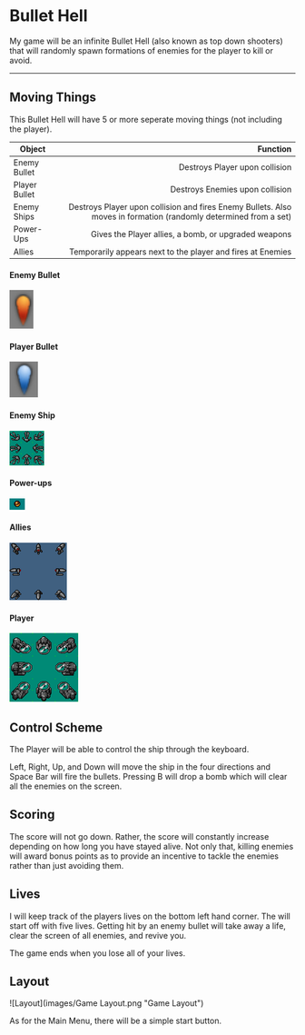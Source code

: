 # Bullet Hell
My game will be an infinite Bullet Hell (also known as top down shooters) that will randomly spawn formations of enemies for the player to kill or avoid.

----

## Moving Things
This Bullet Hell will have 5 or more seperate moving things (not including the player).

| Object        | Function                                                                                                         |
| --------------| ----------------------------------------------------------------------------------------------------------------:|
| Enemy Bullet  | Destroys Player upon collision 										   |
| Player Bullet | Destroys Enemies upon collision 										   |
| Enemy Ships   | Destroys Player upon collision and fires Enemy Bullets. Also moves in formation (randomly determined from a set) |
| Power-Ups     | Gives the Player allies, a bomb, or upgraded weapons 								   |
| Allies        | Temporarily appears next to the player and fires at Enemies							   |

#### Enemy Bullet
![Enemy Bullet](images/EnemyBullet.png "Enemy Bullet")

#### Player Bullet
![Player Bullet](images/PlayerBullet.png "Player Bullet")

#### Enemy Ship
![Enemy Ship](images/Enemy.png "Enemy Ship")

#### Power-ups
![Power-up](images/Powerup.png "Power-up")

#### Allies
![Allies](images/Allies.png "Allies")

#### Player
![Player](images/Player.png "Player Ship")

## Control Scheme
The Player will be able to control the ship through the keyboard.

Left, Right, Up, and Down will move the ship in the four directions and Space Bar will fire the bullets.
Pressing B will drop a bomb which will clear all the enemies on the screen.

## Scoring
The score will not go down. Rather, the score will constantly increase depending on how long you have stayed alive. Not only that, killing enemies will award bonus points as to provide an incentive to tackle the enemies rather than just avoiding them.

## Lives
I will keep track of the players lives on the bottom left hand corner. The will start off with five lives. Getting hit by an enemy bullet will take away a life, clear the screen of all enemies, and revive you.

The game ends when you lose all of your lives.

## Layout

![Layout](images/Game Layout.png "Game Layout")

As for the Main Menu, there will be a simple start button.

